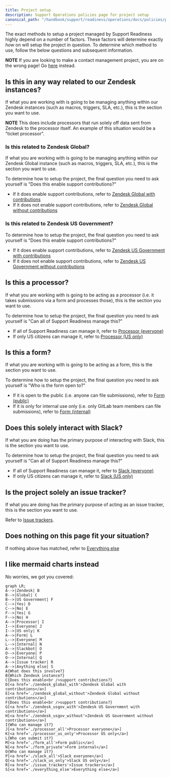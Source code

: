 ```yaml
---
title: Project setup
description: Support Operations policies page for project setup
canonical_path: "/handbook/support/readiness/operations/docs/policies/project_setup"
---
```


The exact methods to setup a project managed by Support Readiness highly depend
on a number of factors. These factors will determine exactly *how* on will setup
the project in question. To determine which method to use, follow the below
questions and subsequent information.

**NOTE** If you are looking to make a contact management project, you are on the
wrong page! Go [here](../../gitlab/contact_management_projects) instead.

## Is this in any way related to our Zendesk instances?

If what you are working with is going to be managing anything within our Zendesk
instances (such as macros, triggers, SLA, etc.), this is the section you want to
use.

**NOTE** This does include processors that run solely off data sent from Zendesk
to the processor itself. An example of this situation would be a "ticket
processor".

### Is this related to Zendesk Global?

If what you are working with is going to be managing anything within our Zendesk
Global instance (such as macros, triggers, SLA, etc.), this is the section you
want to use.

To determine how to setup the project, the final question you need to ask
yourself is "Does this enable support contributions?"

- If it does enable support contributions, refer to
  [Zendesk Global with contributions](zendesk_global_with)
- If it does not enable support contributions, refer to
  [Zendesk Global without contributions](zendesk_global_without)

### Is this related to Zendesk US Government?

To determine how to setup the project, the final question you need to ask
yourself is "Does this enable support contributions?"

- If it does enable support contributions, refer to
  [Zendesk US Government with contributions](zendesk_usgov_with)
- If it does not enable support contributions, refer to
  [Zendesk US Government without contributions](zendesk_usgov_without)

## Is this a processor?

If what you are working with is going to be acting as a processor (i.e. it takes
submissions via a form and processes those), this is the section you want to
use.

To determine how to setup the project, the final question you need to ask
yourself is "Can all of Support Readiness manage this?"

- If all of Support Readiness can manage it, refer to
  [Processor (everyone)](processor_all)
- If only US citizens can manage it, refer to
  [Processor (US only)](processor_us_only)

## Is this a form?

If what you are working with is going to be acting as a form, this is the
section you want to use.

To determine how to setup the project, the final question you need to ask
yourself is "Who is the form open to?"

- If it is open to the public (i.e. anyone can file submissions), refer to
  [Form (public)](form_all)
- If it is only for internal use only (i.e. only GitLab team members can file
  submissions), refer to [Form (internal)](form_private)

## Does this solely interact with Slack?

If what you are doing has the primary purpose of interacting with Slack, this is
the section you want to use.

To determine how to setup the project, the final question you need to ask
yourself is "Can all of Support Readiness manage this?"

- If all of Support Readiness can manage it, refer to
  [Slack (everyone)](slack_all)
- If only US citizens can manage it, refer to [Slack (US only)](slack_us_only)

## Is the project solely an issue tracker?

If what you are doing has the primary purpose of acting as an issue tracker,
this is the section you want to use.

Refer to [Issue trackers](issue_trackers).

## Does nothing on this page fit your situation?

If nothing above has matched, refer to [Everything else](everything_else)

## I like mermaid charts instead

No worries, we got you covered:

```mermaid
graph LR;
A-->|Zendesk| B
B-->|Global| C
B-->|US Government| F
C-->|Yes| D
C-->|No| E
F-->|Yes| G
F-->|No| H
A-->|Processor| I
I-->|Everyone| J
I-->|US only| K
A-->|Form| L
L-->|Everyone| M
L-->|Internal| N
A-->|Slackbot| O
O-->|Everyone| P
O-->|Internal| Q
A-->|Issue tracker| R
A-->|Anything else| S
A{What does this involve?}
B{Which Zendesk instance?}
C{Does this enable<br />support contributions?}
D[<a href='./zendesk_global_with'>Zendesk Global with contributions</a>]
E[<a href='./zendesk_global_without'>Zendesk Global without contributions</a>]
F{Does this enable<br />support contributions?}
G[<a href='./zendesk_usgov_with'>Zendesk US Government with contributions</a>]
H[<a href='./zendesk_usgov_without'>Zendesk US Government without contributions</a>]
I{Who can manage it?}
J[<a href='./processor_all'>Processor everyone</a>]
K[<a href='./processor_us_only'>Processor US only</a>]
L{Who can submit it?}
M[<a href='./form_all'>Form public</a>]
N[<a href='./form_private'>Form internal</a>]
O{Who can manage it?}
P[<a href='./slack_all'>Slack everyone</a>]
Q[<a href='./slack_us_only'>Slack US only</a>]
R[<a href='./issue_trackers'>Issue trackers</a>]
S[<a href='./everything_else'>Everything else</a>]
```
